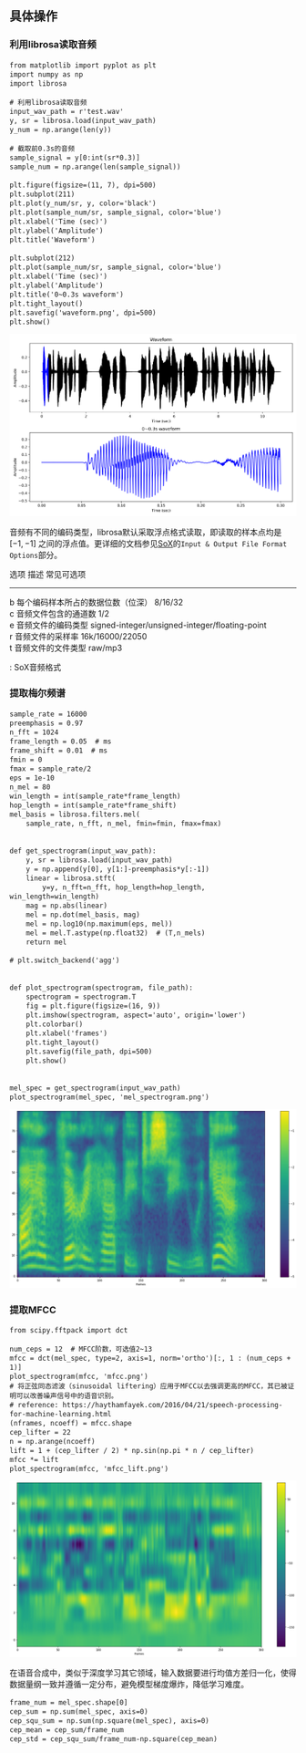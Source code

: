 ## 具体操作

### 利用librosa读取音频

    from matplotlib import pyplot as plt
    import numpy as np
    import librosa

    # 利用librosa读取音频
    input_wav_path = r'test.wav'
    y, sr = librosa.load(input_wav_path)
    y_num = np.arange(len(y))

    # 截取前0.3s的音频
    sample_signal = y[0:int(sr*0.3)]
    sample_num = np.arange(len(sample_signal))

    plt.figure(figsize=(11, 7), dpi=500)
    plt.subplot(211)
    plt.plot(y_num/sr, y, color='black')
    plt.plot(sample_num/sr, sample_signal, color='blue')
    plt.xlabel('Time (sec)')
    plt.ylabel('Amplitude')
    plt.title('Waveform')

    plt.subplot(212)
    plt.plot(sample_num/sr, sample_signal, color='blue')
    plt.xlabel('Time (sec)')
    plt.ylabel('Amplitude')
    plt.title('0~0.3s waveform')
    plt.tight_layout()
    plt.savefig('waveform.png', dpi=500)
    plt.show()

![波形图 ](../image/waveform.png)

音频有不同的编码类型，librosa默认采取浮点格式读取，即读取的样本点均是
$[-1,-1]$
之间的浮点值。更详细的文档参见[SoX](http://sox.sourceforge.net/sox.html)的`Input & Output File Format Options`部分。

  选项   描述                                 常见可选项                                       
  ------ ------------------------------------ ------------------------------------------------ --
  b      每个编码样本所占的数据位数（位深）   8/16/32                                          
  c      音频文件包含的通道数                 1/2                                              
  e      音频文件的编码类型                   signed-integer/unsigned-integer/floating-point   
  r      音频文件的采样率                     16k/16000/22050                                  
  t      音频文件的文件类型                   raw/mp3                                          

  : SoX音频格式

### 提取梅尔频谱

    sample_rate = 16000
    preemphasis = 0.97
    n_fft = 1024
    frame_length = 0.05  # ms
    frame_shift = 0.01  # ms
    fmin = 0
    fmax = sample_rate/2
    eps = 1e-10
    n_mel = 80
    win_length = int(sample_rate*frame_length)
    hop_length = int(sample_rate*frame_shift)
    mel_basis = librosa.filters.mel(
        sample_rate, n_fft, n_mel, fmin=fmin, fmax=fmax)


    def get_spectrogram(input_wav_path):
        y, sr = librosa.load(input_wav_path)
        y = np.append(y[0], y[1:]-preemphasis*y[:-1])
        linear = librosa.stft(
            y=y, n_fft=n_fft, hop_length=hop_length, win_length=win_length)
        mag = np.abs(linear)
        mel = np.dot(mel_basis, mag)
        mel = np.log10(np.maximum(eps, mel))
        mel = mel.T.astype(np.float32)  # (T,n_mels)
        return mel

    # plt.switch_backend('agg')


    def plot_spectrogram(spectrogram, file_path):
        spectrogram = spectrogram.T
        fig = plt.figure(figsize=(16, 9))
        plt.imshow(spectrogram, aspect='auto', origin='lower')
        plt.colorbar()
        plt.xlabel('frames')
        plt.tight_layout()
        plt.savefig(file_path, dpi=500)
        plt.show()


    mel_spec = get_spectrogram(input_wav_path)
    plot_spectrogram(mel_spec, 'mel_spectrogram.png')

![梅尔频谱 ](../image/mel_spectrogram.png)

### 提取MFCC

    from scipy.fftpack import dct

    num_ceps = 12  # MFCC阶数，可选值2~13
    mfcc = dct(mel_spec, type=2, axis=1, norm='ortho')[:, 1 : (num_ceps + 1)]
    plot_spectrogram(mfcc, 'mfcc.png')
    # 将正弦同态滤波（sinusoidal liftering）应用于MFCC以去强调更高的MFCC，其已被证明可以改善噪声信号中的语音识别。
    # reference: https://haythamfayek.com/2016/04/21/speech-processing-for-machine-learning.html
    (nframes, ncoeff) = mfcc.shape
    cep_lifter = 22
    n = np.arange(ncoeff)
    lift = 1 + (cep_lifter / 2) * np.sin(np.pi * n / cep_lifter)
    mfcc *= lift
    plot_spectrogram(mfcc, 'mfcc_lift.png')

![MFCC ](../image/mfcc.png)

在语音合成中，类似于深度学习其它领域，输入数据要进行均值方差归一化，使得数据量纲一致并遵循一定分布，避免模型梯度爆炸，降低学习难度。

    frame_num = mel_spec.shape[0]
    cep_sum = np.sum(mel_spec, axis=0)
    cep_squ_sum = np.sum(np.square(mel_spec), axis=0)
    cep_mean = cep_sum/frame_num
    cep_std = cep_squ_sum/frame_num-np.square(cep_mean)